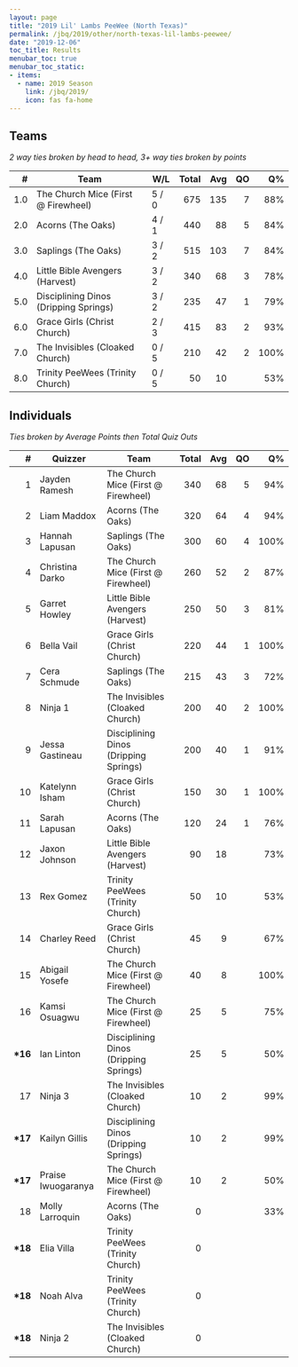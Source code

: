 ```yaml
---
layout: page
title: "2019 Lil' Lambs PeeWee (North Texas)"
permalink: /jbq/2019/other/north-texas-lil-lambs-peewee/
date: "2019-12-06"
toc_title: Results
menubar_toc: true
menubar_toc_static:
- items:
  - name: 2019 Season
    link: /jbq/2019/
    icon: fas fa-home
---
```


## Teams

*2 way ties broken by head to head, 3+ way ties broken by points*

|    # | Team                                  | W/L   | Total |  Avg |   QO |   Q% |
| ---: | ------------------------------------- | ----- | ----: | ---: | ---: | ---: |
|  1.0 | The Church Mice (First @ Firewheel)   | 5 / 0 |   675 |  135 |    7 |  88% |
|  2.0 | Acorns (The Oaks)                     | 4 / 1 |   440 |   88 |    5 |  84% |
|  3.0 | Saplings (The Oaks)                   | 3 / 2 |   515 |  103 |    7 |  84% |
|  4.0 | Little Bible Avengers (Harvest)       | 3 / 2 |   340 |   68 |    3 |  78% |
|  5.0 | Disciplining Dinos (Dripping Springs) | 3 / 2 |   235 |   47 |    1 |  79% |
|  6.0 | Grace Girls (Christ Church)           | 2 / 3 |   415 |   83 |    2 |  93% |
|  7.0 | The Invisibles (Cloaked Church)       | 0 / 5 |   210 |   42 |    2 | 100% |
|  8.0 | Trinity PeeWees (Trinity Church)      | 0 / 5 |    50 |   10 |      |  53% |

## Individuals

*Ties broken by Average Points then Total Quiz Outs*

|        # | Quizzer            | Team                                  | Total |  Avg |   QO |   Q% |
| -------: | ------------------ | ------------------------------------- | ----: | ---: | ---: | ---: |
|        1 | Jayden Ramesh      | The Church Mice (First @ Firewheel)   |   340 |   68 |    5 |  94% |
|        2 | Liam Maddox        | Acorns (The Oaks)                     |   320 |   64 |    4 |  94% |
|        3 | Hannah Lapusan     | Saplings (The Oaks)                   |   300 |   60 |    4 | 100% |
|        4 | Christina Darko    | The Church Mice (First @ Firewheel)   |   260 |   52 |    2 |  87% |
|        5 | Garret Howley      | Little Bible Avengers (Harvest)       |   250 |   50 |    3 |  81% |
|        6 | Bella Vail         | Grace Girls (Christ Church)           |   220 |   44 |    1 | 100% |
|        7 | Cera Schmude       | Saplings (The Oaks)                   |   215 |   43 |    3 |  72% |
|        8 | Ninja 1            | The Invisibles (Cloaked Church)       |   200 |   40 |    2 | 100% |
|        9 | Jessa Gastineau    | Disciplining Dinos (Dripping Springs) |   200 |   40 |    1 |  91% |
|       10 | Katelynn Isham     | Grace Girls (Christ Church)           |   150 |   30 |    1 | 100% |
|       11 | Sarah Lapusan      | Acorns (The Oaks)                     |   120 |   24 |    1 |  76% |
|       12 | Jaxon Johnson      | Little Bible Avengers (Harvest)       |    90 |   18 |      |  73% |
|       13 | Rex Gomez          | Trinity PeeWees (Trinity Church)      |    50 |   10 |      |  53% |
|       14 | Charley Reed       | Grace Girls (Christ Church)           |    45 |    9 |      |  67% |
|       15 | Abigail Yosefe     | The Church Mice (First @ Firewheel)   |    40 |    8 |      | 100% |
|       16 | Kamsi Osuagwu      | The Church Mice (First @ Firewheel)   |    25 |    5 |      |  75% |
| **\*16** | Ian Linton         | Disciplining Dinos (Dripping Springs) |    25 |    5 |      |  50% |
|       17 | Ninja 3            | The Invisibles (Cloaked Church)       |    10 |    2 |      |  99% |
| **\*17** | Kailyn Gillis      | Disciplining Dinos (Dripping Springs) |    10 |    2 |      |  99% |
| **\*17** | Praise Iwuogaranya | The Church Mice (First @ Firewheel)   |    10 |    2 |      |  50% |
|       18 | Molly Larroquin    | Acorns (The Oaks)                     |     0 |      |      |  33% |
| **\*18** | Elia Villa         | Trinity PeeWees (Trinity Church)      |     0 |      |      |      |
| **\*18** | Noah Alva          | Trinity PeeWees (Trinity Church)      |     0 |      |      |      |
| **\*18** | Ninja 2            | The Invisibles (Cloaked Church)       |     0 |      |      |      |

